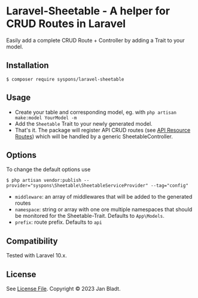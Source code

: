# Laravel-Sheetable - A helper for CRUD Routes in Laravel

Easily add a complete CRUD Route + Controller by adding a Trait to your model.

## Installation

```
$ composer require syspons/laravel-sheetable
```

## Usage

* Create your table and corresponding model, eg. with `php artisan make:model YourModel -m`
* Add the `Sheetable` Trait to your newly generated model.
* That's it. The package will register API CRUD routes (see [API Resource Routes](https://laravel.com/docs/8.x/controllers#api-resource-routes)) which will be handled by a generic SheetableController.

## Options

To change the default options use
```
$ php artisan vendor:publish --provider="syspons\Sheetable\SheetableServiceProvider" --tag="config"
```
* `middleware`: an array of middlewares that will be added to the generated routes
* `namespace`: string or array with one ore multiple namespaces that should be monitored for the Sheetable-Trait. Defaults to `App\Models`.
* `prefix`: route prefix. Defaults to `api`

## Compatibility

Tested with Laravel 10.x.

## License

See [License File](license.md). Copyright © 2023 Jan Bladt.

